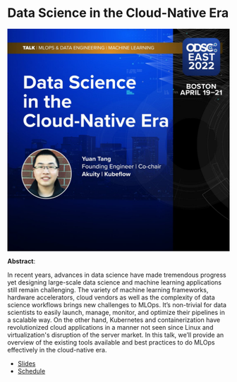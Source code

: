 # Data Science in the Cloud-Native Era

<img align="center" src="speaker-card.jpg" alt="speaker-card" width="100%" height="50%">

**Abstract**:

In recent years, advances in data science have made tremendous progress yet designing large-scale data science and machine learning applications still remain challenging. The variety of machine learning frameworks, hardware accelerators, cloud vendors as well as the complexity of data science workflows brings new challenges to MLOps. It’s non-trivial for data scientists to easily launch, manage, monitor, and optimize their pipelines in a scalable way. On the other hand,  Kubernetes and containerization have revolutionized cloud applications in a manner not seen since Linux and virtualization's disruption of the server market. In this talk, we’ll provide an overview of the existing tools available and best practices to do MLOps effectively in the cloud-native era.

* [Slides](presentation.pdf)
* [Schedule](https://odsc.com/speakers/data-science-in-the-cloud-native-era/)
